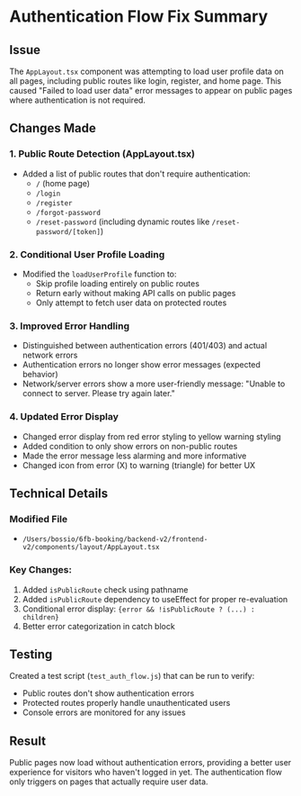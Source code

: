 # Authentication Flow Fix Summary

## Issue
The `AppLayout.tsx` component was attempting to load user profile data on all pages, including public routes like login, register, and home page. This caused "Failed to load user data" error messages to appear on public pages where authentication is not required.

## Changes Made

### 1. Public Route Detection (AppLayout.tsx)
- Added a list of public routes that don't require authentication:
  - `/` (home page)
  - `/login`
  - `/register`
  - `/forgot-password`
  - `/reset-password` (including dynamic routes like `/reset-password/[token]`)

### 2. Conditional User Profile Loading
- Modified the `loadUserProfile` function to:
  - Skip profile loading entirely on public routes
  - Return early without making API calls on public pages
  - Only attempt to fetch user data on protected routes

### 3. Improved Error Handling
- Distinguished between authentication errors (401/403) and actual network errors
- Authentication errors no longer show error messages (expected behavior)
- Network/server errors show a more user-friendly message: "Unable to connect to server. Please try again later."

### 4. Updated Error Display
- Changed error display from red error styling to yellow warning styling
- Added condition to only show errors on non-public routes
- Made the error message less alarming and more informative
- Changed icon from error (X) to warning (triangle) for better UX

## Technical Details

### Modified File
- `/Users/bossio/6fb-booking/backend-v2/frontend-v2/components/layout/AppLayout.tsx`

### Key Changes:
1. Added `isPublicRoute` check using pathname
2. Added `isPublicRoute` dependency to useEffect for proper re-evaluation
3. Conditional error display: `{error && !isPublicRoute ? (...) : children}`
4. Better error categorization in catch block

## Testing
Created a test script (`test_auth_flow.js`) that can be run to verify:
- Public routes don't show authentication errors
- Protected routes properly handle unauthenticated users
- Console errors are monitored for any issues

## Result
Public pages now load without authentication errors, providing a better user experience for visitors who haven't logged in yet. The authentication flow only triggers on pages that actually require user data.